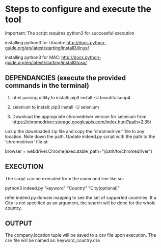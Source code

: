 # Steps to configure and execute the tool

Important: The script requires python3 for successful execution

installing python3 for Ubuntu:
http://docs.python-guide.org/en/latest/starting/install3/linux/

installing python3 for MAC: 
http://docs.python-guide.org/en/latest/starting/install3/osx/

## DEPENDANCIES (execute the provided commands in the terminal)

1. html parsing utility 
to install: pip3 install -U beautifulsoup4

2. selenium 
to  install: pip3 install -U selenium

3. Download the appropriate chromedriver version for selenium from 
https://chromedriver.storage.googleapis.com/index.html?path=2.35/

unzip the downloaded zip file and copy the 'chromedriver' file to any location. Note down the path. Update
indeed.py script with the path to the 'chromedriver' file at:

browser = webdriver.Chrome(executable_path="/path/to/chromedriver")

## EXECUTION

The script can be executed from the command line like so:

python3 indeed.py "keyword" "Country" "City(optional)"

refer indeed.py domain mapping to see the set of supported countries. If a City is not specified as an argument, the search
will be done for the whole country.

## OUTPUT

The company,location tuple will be saved to a csv file upon execution. The csv file will be named as: keyword_country.csv

